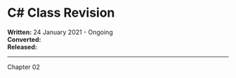 # C# Class Revision

**Written:** 24 January 2021 - Ongoing  
**Converted:**  
**Released:**

---

Chapter 02